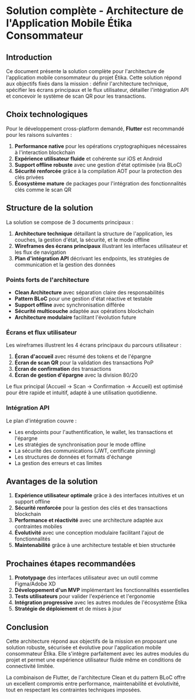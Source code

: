 # Solution complète - Architecture de l'Application Mobile Étika Consommateur

## Introduction

Ce document présente la solution complète pour l'architecture de l'application mobile consommateur du projet Étika. Cette solution répond aux objectifs fixés dans la mission : définir l'architecture technique, spécifier les écrans principaux et le flux utilisateur, détailler l'intégration API et concevoir le système de scan QR pour les transactions.

## Choix technologiques

Pour le développement cross-platform demandé, **Flutter** est recommandé pour les raisons suivantes :

1. **Performance native** pour les opérations cryptographiques nécessaires à l'interaction blockchain
2. **Expérience utilisateur fluide** et cohérente sur iOS et Android
3. **Support offline robuste** avec une gestion d'état optimisée (via BLoC)
4. **Sécurité renforcée** grâce à la compilation AOT pour la protection des clés privées
5. **Écosystème mature** de packages pour l'intégration des fonctionnalités clés comme le scan QR

## Structure de la solution

La solution se compose de 3 documents principaux :

1. **Architecture technique** détaillant la structure de l'application, les couches, la gestion d'état, la sécurité, et le mode offline
2. **Wireframes des écrans principaux** illustrant les interfaces utilisateur et les flux de navigation
3. **Plan d'intégration API** décrivant les endpoints, les stratégies de communication et la gestion des données

### Points forts de l'architecture

- **Clean Architecture** avec séparation claire des responsabilités
- **Pattern BLoC** pour une gestion d'état réactive et testable
- **Support offline** avec synchronisation différée
- **Sécurité multicouche** adaptée aux opérations blockchain
- **Architecture modulaire** facilitant l'évolution future

### Écrans et flux utilisateur

Les wireframes illustrent les 4 écrans principaux du parcours utilisateur :
1. **Écran d'accueil** avec résumé des tokens et de l'épargne
2. **Écran de scan QR** pour la validation des transactions PoP
3. **Écran de confirmation** des transactions
4. **Écran de gestion d'épargne** avec la division 80/20

Le flux principal (Accueil → Scan → Confirmation → Accueil) est optimisé pour être rapide et intuitif, adapté à une utilisation quotidienne.

### Intégration API

Le plan d'intégration couvre :
- Les endpoints pour l'authentification, le wallet, les transactions et l'épargne
- Les stratégies de synchronisation pour le mode offline
- La sécurité des communications (JWT, certificate pinning)
- Les structures de données et formats d'échange
- La gestion des erreurs et cas limites

## Avantages de la solution

1. **Expérience utilisateur optimale** grâce à des interfaces intuitives et un support offline
2. **Sécurité renforcée** pour la gestion des clés et des transactions blockchain
3. **Performance et réactivité** avec une architecture adaptée aux contraintes mobiles
4. **Évolutivité** avec une conception modulaire facilitant l'ajout de fonctionnalités
5. **Maintenabilité** grâce à une architecture testable et bien structurée

## Prochaines étapes recommandées

1. **Prototypage** des interfaces utilisateur avec un outil comme Figma/Adobe XD
2. **Développement d'un MVP** implémentant les fonctionnalités essentielles
3. **Tests utilisateurs** pour valider l'expérience et l'ergonomie
4. **Intégration progressive** avec les autres modules de l'écosystème Étika
5. **Stratégie de déploiement** et de mises à jour

## Conclusion

Cette architecture répond aux objectifs de la mission en proposant une solution robuste, sécurisée et évolutive pour l'application mobile consommateur Étika. Elle s'intègre parfaitement avec les autres modules du projet et permet une expérience utilisateur fluide même en conditions de connectivité limitée.

La combinaison de Flutter, de l'architecture Clean et du pattern BLoC offre un excellent compromis entre performance, maintenabilité et évolutivité, tout en respectant les contraintes techniques imposées.
